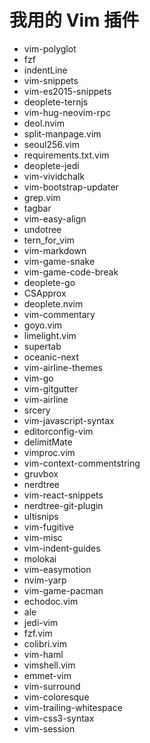 <!-- TITLE: Vim -->
<!-- SUBTITLE: A quick summary of Vim -->

# 我用的 Vim 插件

- vim-polyglot
- fzf
- indentLine
- vim-snippets
- vim-es2015-snippets
- deoplete-ternjs
- vim-hug-neovim-rpc
- deol.nvim
- split-manpage.vim
- seoul256.vim
- requirements.txt.vim
- deoplete-jedi
- vim-vividchalk
- vim-bootstrap-updater
- grep.vim
- tagbar
- vim-easy-align
- undotree
- tern_for_vim
- vim-markdown
- vim-game-snake
- vim-game-code-break
- deoplete-go
- CSApprox
- deoplete.nvim
- vim-commentary
- goyo.vim
- limelight.vim
- supertab
- oceanic-next
- vim-airline-themes
- vim-go
- vim-gitgutter
- vim-airline
- srcery
- vim-javascript-syntax
- editorconfig-vim
- delimitMate
- vimproc.vim
- vim-context-commentstring
- gruvbox
- nerdtree
- vim-react-snippets
- nerdtree-git-plugin
- ultisnips
- vim-fugitive
- vim-misc
- vim-indent-guides
- molokai
- vim-easymotion
- nvim-yarp
- vim-game-pacman
- echodoc.vim
- ale
- jedi-vim
- fzf.vim
- colibri.vim
- vim-haml
- vimshell.vim
- emmet-vim
- vim-surround
- vim-coloresque
- vim-trailing-whitespace
- vim-css3-syntax
- vim-session
